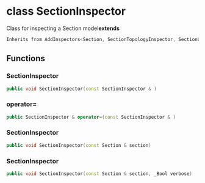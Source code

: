 # class SectionInspector


 Class for inspecting a Section model**extends** 



```cpp
Inherits from AddInspectors<Section, SectionTopologyInspector, SectionUniqueVerticesColocation, SectionComponentMeshesAdjacency, SectionComponentMeshesColocation, SectionComponentMeshesDegeneration, SectionComponentMeshesManifold, SectionMeshesIntersections>
```



## Functions

### SectionInspector

```cpp
public void SectionInspector(const SectionInspector & )
```


### operator=

```cpp
public SectionInspector & operator=(const SectionInspector & )
```


### SectionInspector

```cpp
public void SectionInspector(const Section & section)
```


### SectionInspector

```cpp
public void SectionInspector(const Section & section, _Bool verbose)
```




